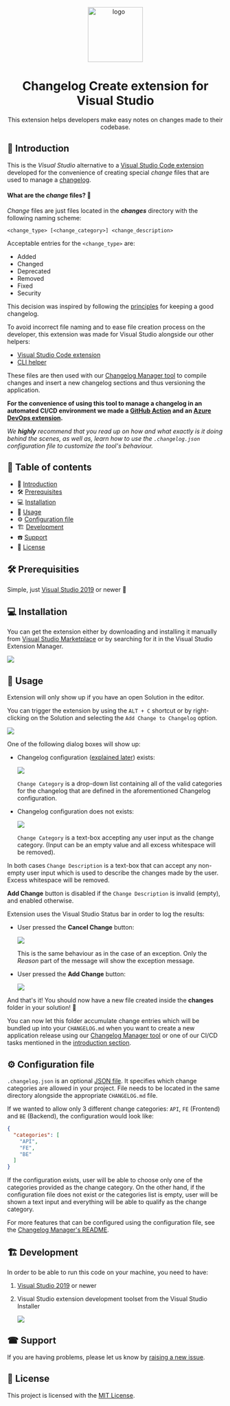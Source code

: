 <div align="center">
  <a style="display: inline-block;" href="https://enterwell.net" target="_blank">
    <picture>
      <source media="(prefers-color-scheme: dark)" srcset="https://enterwell.net/wp-content/uploads/2023/05/ew-logomark-color-negative-128.x48680.png">
      <img width="128" height="128" alt="logo" src="https://enterwell.net/wp-content/uploads/2023/05/ew-logomark-color-positive-128.x48680.png">
    </picture>
  </a>
  
  <h1>Changelog Create extension for Visual Studio</h1>

  <p>This extension helps developers make easy notes on changes made to their codebase.</p>
</div>

## 🌱 Introduction
This is the *Visual Studio* alternative to a [Visual Studio Code extension](../Enterwell.CI.Changelog.VSCodeExtension/) developed for the convenience of creating special *change* files that are used to manage a [changelog](https://keepachangelog.com/en/1.1.0/).

#### What are the *change* files? 🤔

*Change* files are just files located in the ***changes*** directory with the following naming scheme:

```
<change_type> [<change_category>] <change_description>
```

Acceptable entries for the `<change_type>` are:

+ Added
+ Changed
+ Deprecated
+ Removed
+ Fixed
+ Security

This decision was inspired by following the [principles](https://keepachangelog.com/en/1.0.0/#how) for keeping a good changelog.

To avoid incorrect file naming and to ease file creation process on the developer, this extension was made for Visual Studio alongside our other helpers:
 + [Visual Studio Code extension](../Enterwell.CI.Changelog.VSCodeExtension)
 + [CLI helper](../Enterwell.CI.Changelog.CLI)

These files are then used with our [Changelog Manager tool](../Enterwell.CI.Changelog) to compile changes and insert a new changelog sections and thus versioning the application.

**For the convenience of using this tool to manage a changelog in an automated CI/CD environment we made a [GitHub Action](https://github.com/Enterwell/ChangelogManager-GitHub-Action) and an [Azure DevOps extension](../Enterwell.CI.Changelog.DevOpsExtension).**

*We **highly** recommend that you read up on how and what exactly is it doing behind the scenes, as well as, learn how to use the `.changelog.json` configuration file to customize the tool's behaviour.*

## 📖 Table of contents
+ 🌱 [Introduction](#-introduction)
+ 🛠️ [Prerequisites](#-prerequisites)
+ 💻 [Installation](#-installation)
+ 📝 [Usage](#-usage)
+ ⚙️ [Configuration file](#-configuration-file)
+ 🏗 [Development](#-development)
+ ☎️ [Support](#-support)
+ 🪪 [License](#-license)

## 🛠 Prerequisities

Simple, just [Visual Studio 2019](https://visualstudio.microsoft.com/vs/) or newer 🎉

## 💻 Installation

You can get the extension either by downloading and installing it manually from [Visual Studio Marketplace](https://marketplace.visualstudio.com/items?itemName=Enterwell.EnterwellChangelogVsix) or by searching for it in the Visual Studio Extension Manager.

![](../img/extensionManager.png)

## 📝 Usage

Extension will only show up if you have an open Solution in the editor.

You can trigger the extension by using the `ALT + C` shortcut or by right-clicking on the Solution and selecting the `Add Change to Changelog` option.

![](../img/contextMenu.png)

One of the following dialog boxes will show up:

+ Changelog configuration ([explained later](#-configuration-file)) exists:

  ![](../img/dialog_withConfig.png)

  `Change Category` is a drop-down list containing all of the valid categories for the changelog that are defined in the aforementioned Changelog configuration.

+ Changelog configuration does not exists:

  ![](../img/dialog_withoutConfig.png)

  `Change Category` is a text-box accepting any user input as the change category. (Input can be an empty value and all excess whitespace will be removed).

In both cases `Change Description` is a text-box that can accept any non-empty user input which is used to describe the changes made by the user. Excess whitespace will be removed.

**Add Change** button is disabled if the `Change Description` is invalid (empty), and enabled otherwise.

Extension uses the Visual Studio Status bar in order to log the results:

+ User pressed the **Cancel Change** button:

  ![](../img/statusBar_cancelled.png)

  This is the same behaviour as in the case of an exception. Only the *Reason* part of the message will show the exception message.

+ User pressed the **Add Change** button:

  ![](../img/statusBar_added.png)

And that's it! You should now have a new file created inside the **changes** folder in your solution! 🎉

You can now let this folder accumulate change entries which will be bundled up into your `CHANGELOG.md` when you want to create a new application release using our [Changelog Manager tool](../Enterwell.CI.Changelog) or one of our CI/CD tasks mentioned in the [introduction section](#-introduction).

## ⚙ Configuration file
`.changelog.json` is an optional [JSON file](https://www.json.org/json-en.html). It specifies which change categories are allowed in your project. File needs to be located in the same directory alongside the appropriate `CHANGELOG.md` file.

If we wanted to allow only 3 different change categories: `API`, `FE` (Frontend) and `BE` (Backend), the configuration would look like:

```json
{
  "categories": [
    "API",
    "FE",
    "BE"
  ]
}
```

If the configuration exists, user will be able to choose only one of the categories provided as the change category. On the other hand, if the configuration file does not exist or the categories list is empty, user will be shown a text input and everything  will be able to qualify as the change category.

For more features that can be configured using the configuration file, see the [Changelog Manager's README](../Enterwell.CI.Changelog/README.md/#configuration-file).

## 🏗 Development

In order to be able to run this code on your machine, you need to have:
1. [Visual Studio 2019](https://visualstudio.microsoft.com/vs/) or newer
2. Visual Studio extension development toolset from the Visual Studio Installer

   ![](../img/dependency.png)

## ☎ Support
If you are having problems, please let us know by [raising a new issue](https://github.com/Enterwell/ChangelogManager/issues/new?title=[VSExtension]).

## 🪪 License
This project is licensed with the [MIT License](../LICENSE).
